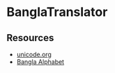 # BanglaTranslator


## Resources
- [unicode.org](https://home.unicode.org/)
- [Bangla Alphabet](https://github.com/lifeparticle/Bengali-Alphabet)
